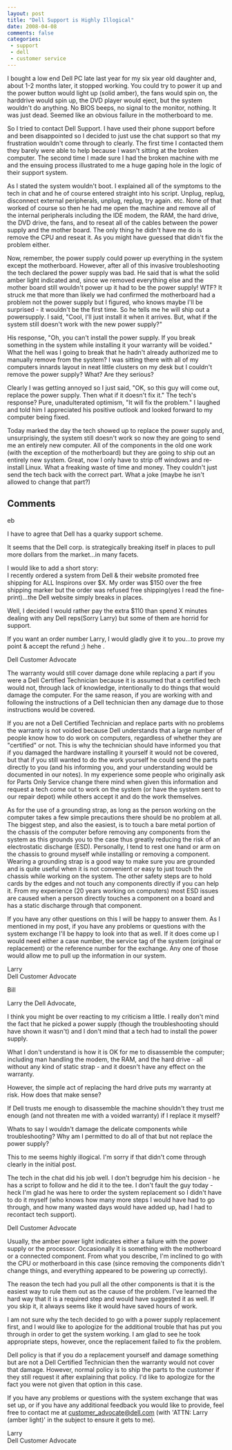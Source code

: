 ```yaml
---
layout: post
title: "Dell Support is Highly Illogical"
date: 2008-04-08
comments: false
categories:
 - support
 - dell
 - customer service
---
```

I bought a low end Dell PC late last year for my six year old daughter and,
about 1-2 months later, it stopped working. You could try to power it up and
the power button would light up (solid amber), the fans would spin on, the
harddrive would spin up, the DVD player would eject, but the system wouldn't
do anything. No BIOS beeps, no signal to the monitor, nothing. It was just
dead. Seemed like an obvious failure in the motherboard to me.  
  
So I tried to contact Dell Support. I have used their phone support before and
been disappointed so I decided to just use the chat support so that my
frustration wouldn't come through to clearly. The first time I contacted them
they barely were able to help because I wasn't sitting at the broken computer.
The second time I made sure I had the broken machine with me and the ensuing
process illustrated to me a huge gaping hole in the logic of their support
system.  
  
As I stated the system wouldn't boot. I explained all of the symptoms to the
tech in chat and he of course entered straight into his script. Unplug,
replug, disconnect external peripherals, unplug, replug, try again. etc. None
of that worked of course so then he had me open the machine and remove all of
the internal peripherals including the IDE modem, the RAM, the hard drive, the
DVD drive, the fans, and to reseat all of the cables between the power supply
and the mother board. The only thing he didn't have me do is remove the CPU
and reseat it. As you might have guessed that didn't fix the problem either.  
  
Now, remember, the power supply could power up everything in the system except
the motherboard. However, after all of this invasive troubleshooting the tech
declared the power supply was bad. He said that is what the solid amber light
indicated and, since we removed everything else and the mother board still
wouldn't power up it had to be the power supply! WTF? It struck me that more
than likely we had confirmed the motherboard had a problem not the power
supply but I figured, who knows maybe I'll be surprised - it wouldn't be the
first time. So he tells me he will ship out a powersupply. I said, "Cool, I'll
just install it when it arrives. But, what if the system still doesn't work
with the new power supply?"  
  
His response, "Oh, you can't install the power supply. If you break something
in the system while installing it your warranty will be voided." What the hell
was I going to break that he hadn't already authorized me to manually remove
from the system? I was sitting there with all of my computers innards layout
in neat little clusters on my desk but I couldn't remove the power supply?
What? Are they serious?  
  
Clearly I was getting annoyed so I just said, "OK, so this guy will come out,
replace the power supply. Then what if it doesn't fix it." The tech's
response? Pure, unadulterated optimism, "It will fix the problem." I laughed
and told him I appreciated his positive outlook and looked forward to my
computer being fixed.  
  
Today marked the day the tech showed up to replace the power supply and,
unsurprisingly, the system still doesn't work so now they are going to send me
an entirely new computer. All of the components in the old one work (with the
exception of the motherboard) but they are going to ship out an entirely new
system. Great, now I only have to strip off windows and re-install Linux. What
a freaking waste of time and money. They couldn't just send the tech back with
the correct part. What a joke (maybe he isn't allowed to change that part?)

## Comments

eb

I have to agree that Dell has a quarky support scheme.  
  
It seems that the Dell corp. is strategically breaking itself in places to
pull more dollars from the market...in many facets.  
  
  
I would like to add a short story:  
I recently ordered a system from Dell & their website promoted free shipping
for ALL Inspirons over $X. My order was $150 over the free shipping marker but
the order was refused free shipping(yes I read the fine-print)...the Dell
website simply breaks in places.  
  
Well, I decided I would rather pay the extra $110 than spend X minutes dealing
with any Dell reps(Sorry Larry) but some of them are horrid for support.  
  
If you want an order number Larry, I would gladly give it to you...to prove my
point & accept the refund ;) hehe .

Dell Customer Advocate

The warranty would still cover damage done while replacing a part if you were
a Dell Certified Technician because it is assumed that a certified tech would
not, through lack of knowledge, intentionally to do things that would damage
the computer. For the same reason, if you are working with and following the
instructions of a Dell technician then any damage due to those instructions
would be covered.  
  
If you are not a Dell Certified Technician and replace parts with no problems
the warranty is not voided because Dell understands that a large number of
people know how to do work on computers, regardless of whether they are
"certified" or not. This is why the technician should have informed you that
if you damaged the hardware installing it yourself it would not be covered,
but that if you still wanted to do the work yourself he could send the parts
directly to you (and his informing you, and your understanding would be
documented in our notes). In my experience some people who originally ask for
Parts Only Service change there mind when given this information and request a
tech come out to work on the system (or have the system sent to our repair
depot) while others accept it and do the work themselves.  
  
As for the use of a grounding strap, as long as the person working on the
computer takes a few simple precautions there should be no problem at all. The
biggest step, and also the easiest, is to touch a bare metal portion of the
chassis of the computer before removing any components from the system as this
grounds you to the case thus greatly reducing the risk of an electrostatic
discharge (ESD). Personally, I tend to rest one hand or arm on the chassis to
ground myself while installing or removing a component. Wearing a grounding
strap is a good way to make sure you are grounded and is quite useful when it
is not convenient or easy to just touch the chassis while working on the
system. The other safety steps are to hold cards by the edges and not touch
any components directly if you can help it. From my experience (20 years
working on computers) most ESD issues are caused when a person directly
touches a component on a board and has a static discharge through that
component.  
  
If you have any other questions on this I will be happy to answer them. As I
mentioned in my post, if you have any problems or questions with the system
exchange I'll be happy to look into that as well. If it does come up I would
need either a case number, the service tag of the system (original or
replacement) or the reference number for the exchange. Any one of those would
allow me to pull up the information in our system.  
  
Larry  
Dell Customer Advocate

Bill

Larry the Dell Advocate,  
  
I think you might be over reacting to my criticism a little. I really don't
mind the fact that he picked a power supply (though the troubleshooting should
have shown it wasn't) and I don't mind that a tech had to install the power
supply.  
  
What I don't understand is how it is OK for me to disassemble the computer;
including man handling the modem, the RAM, and the hard drive - all without
any kind of static strap - and it doesn't have any effect on the warranty.  
  
However, the simple act of replacing the hard drive puts my warranty at risk.
How does that make sense?  
  
If Dell trusts me enough to disassemble the machine shouldn't they trust me
enough (and not threaten me with a voided warranty) if I replace it myself?  
  
Whats to say I wouldn't damage the delicate components while troubleshooting?
Why am I permitted to do all of that but not replace the power supply?  
  
This to me seems highly illogical. I'm sorry if that didn't come through
clearly in the initial post.  
  
The tech in the chat did his job well. I don't begrudge him his decision - he
has a script to follow and he did it to the tee. I don't fault the guy today -
heck I'm glad he was here to order the system replacement so I didn't have to
do it myself (who knows how many more steps I would have had to go through,
and how many wasted days would have added up, had I had to recontact tech
support).

Dell Customer Advocate

Usually, the amber power light indicates either a failure with the power
supply or the processor. Occasionally it is something with the motherboard or
a connected component. From what you describe, I'm inclined to go with the CPU
or motherboard in this case (since removing the components didn't change
things, and everything appeared to be powering up correctly).  
  
The reason the tech had you pull all the other components is that it is the
easiest way to rule them out as the cause of the problem. I've learned the
hard way that it is a required step and would have suggested it as well. If
you skip it, it always seems like it would have saved hours of work.  
  
I am not sure why the tech decided to go with a power supply replacement
first, and I would like to apologize for the additional trouble that has put
you through in order to get the system working. I am glad to see he took
appropriate steps, however, once the replacement failed to fix the problem.  
  
Dell policy is that if you do a replacement yourself and damage something but
are not a Dell Certified Technician then the warranty would not cover that
damage. However, normal policy is to ship the parts to the customer if they
still request it after explaining that policy. I'd like to apologize for the
fact you were not given that option in this case.  
  
If you have any problems or questions with the system exchange that was set
up, or if you have any additional feedback you would like to provide, feel
free to contact me at customer_advocate@dell.com (with 'ATTN: Larry (amber
light)' in the subject to ensure it gets to me).  
  
Larry  
Dell Customer Advocate

